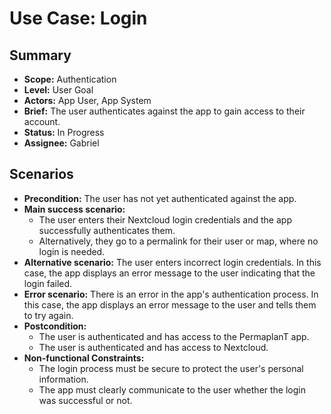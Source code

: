 # Use Case: Login

## Summary

- **Scope:** Authentication
- **Level:** User Goal
- **Actors:** App User, App System
- **Brief:** The user authenticates against the app to gain access to their account.
- **Status:** In Progress
- **Assignee:** Gabriel

## Scenarios

- **Precondition:** The user has not yet authenticated against the app.
- **Main success scenario:**
  - The user enters their Nextcloud login credentials and the app successfully authenticates them.
  - Alternatively, they go to a permalink for their user or map, where no login is needed.
- **Alternative scenario:**
  The user enters incorrect login credentials.
  In this case, the app displays an error message to the user indicating that the login failed.
- **Error scenario:**
  There is an error in the app's authentication process.
  In this case, the app displays an error message to the user and tells them to try again.
- **Postcondition:** 
  - The user is authenticated and has access to the PermaplanT app.
  - The user is authenticated and has access to Nextcloud.
- **Non-functional Constraints:**
  - The login process must be secure to protect the user's personal information.
  - The app must clearly communicate to the user whether the login was successful or not.
